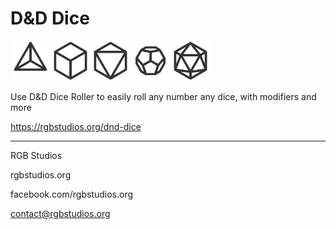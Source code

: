 # D&D Dice

<img src="img/d4.svg" width="64px"><img src="img/d6.svg" width="64px"><img src="img/d8.svg" width="64px"><img src="img/d12.svg" width="64px"><img src="img/d20.svg" width="64px">

Use D&D Dice Roller to easily roll any number any dice, with modifiers and more

https://rgbstudios.org/dnd-dice

--------------------------------

RGB Studios

rgbstudios.org

facebook.com/rgbstudios.org

contact@rgbstudios.org
